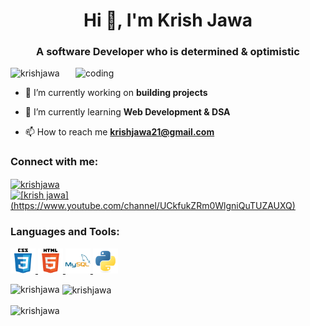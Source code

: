 <h1 align="center">Hi 👋, I'm Krish Jawa</h1>
<h3 align="center">A software Developer who is determined & optimistic</h3>
<img align="right" alt="coding" width="400" src="https://user-images.githubusercontent.com/74038190/219923823-bf1ce878-c6b8-4faa-be07-93e6b1006521.gif">

<p align="left"> <img src="https://komarev.com/ghpvc/?username=krishjawa&label=Profile%20views&color=0e75b6&style=flat" alt="krishjawa" /> </p>

- 🔭 I’m currently working on **building projects**

- 🌱 I’m currently learning **Web Development & DSA**

- 📫 How to reach me **krishjawa21@gmail.com**

<h3 align="left">Connect with me:</h3>
<p align="left">
<a href="https://instagram.com/krishjawa" target="blank"><img align="center" src="https://raw.githubusercontent.com/rahuldkjain/github-profile-readme-generator/master/src/images/icons/Social/instagram.svg" alt="krishjawa" height="30" width="40" /></a>
<a href="https://www.youtube.com/c/krish jawa" target="blank"><img align="center" src="https://raw.githubusercontent.com/rahuldkjain/github-profile-readme-generator/master/src/images/icons/Social/youtube.svg" alt="[krish jawa](https://www.youtube.com/channel/UCkfukZRm0WlgniQuTUZAUXQ)" height="30" width="40" /></a>
</p>

<h3 align="left">Languages and Tools:</h3>
<p align="left"> <a href="https://www.w3schools.com/css/" target="_blank" rel="noreferrer"> <img src="https://raw.githubusercontent.com/devicons/devicon/master/icons/css3/css3-original-wordmark.svg" alt="css3" width="40" height="40"/> </a> <a href="https://www.w3.org/html/" target="_blank" rel="noreferrer"> <img src="https://raw.githubusercontent.com/devicons/devicon/master/icons/html5/html5-original-wordmark.svg" alt="html5" width="40" height="40"/> </a> <a href="https://www.mysql.com/" target="_blank" rel="noreferrer"> <img src="https://raw.githubusercontent.com/devicons/devicon/master/icons/mysql/mysql-original-wordmark.svg" alt="mysql" width="40" height="40"/> </a> <a href="https://www.python.org" target="_blank" rel="noreferrer"> <img src="https://raw.githubusercontent.com/devicons/devicon/master/icons/python/python-original.svg" alt="python" width="40" height="40"/> </a> </p>

<p><img align="left" src="https://github-readme-stats.vercel.app/api/top-langs?username=krishjawa&show_icons=true&locale=en&layout=compact" alt="krishjawa" /></p>

<p>&nbsp;<img align="center" src="https://github-readme-stats.vercel.app/api?username=krishjawa&show_icons=true&locale=en" alt="krishjawa" /></p>

<p><img align="center" src="https://github-readme-streak-stats.herokuapp.com/?user=krishjawa&" alt="krishjawa" /></p>
